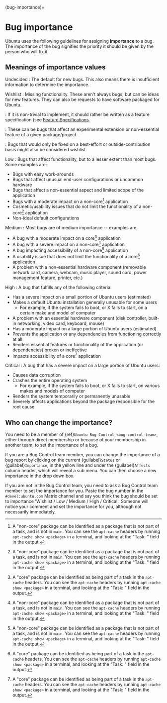 (bug-importance)=
# Bug importance

Ubuntu uses the following guidelines for assigning **importance** to a bug. The
importance of the bug signifies the priority it should be given by the person
who will fix it.


## Meanings of importance values

Undecided
: The default for new bugs. This also means there is insufficient information
  to determine the importance.

Wishlist
: Missing functionality. These aren't always bugs, but can be ideas for new
  features. They can also be requests to have software packaged for Ubuntu.

: If it is non-trivial to implement, it should rather be written as a feature
  specification (see [Feature Specifications](https://wiki.ubuntu.com/FeatureSpecifications).

: These can be bugs that affect an experimental extension or non-essential
  feature of a given package/project.

: Bugs that would only be fixed on a best-effort or outside-contribution basis
  might also be considered wishlist. 

Low
: Bugs that affect functionality, but to a lesser extent than most bugs. Some
  examples are:

  * Bugs with easy work-arounds
  * Bugs that affect unusual end-user configurations or uncommon hardware
  * Bugs that affect a non-essential aspect and limited scope of the application
  * Bugs with a moderate impact on a non-core[^2] application
  * Cosmetic/usability issues that do not limit the functionality of a
    non-core[^2] application
  * Non-ideal default configurations 

Medium
: Most bugs are of medium importance -- examples are:

  * A bug with a moderate impact on a core[^1] application
  * A bug with a severe impact on a non-core[^2] application
  * A bug impacting accessibility of a non-core[^2] application
  * A usability issue that does not limit the functionality of a core[^1]
    application
  * A problem with a non-essential hardware component (removable network card,
    camera, webcam, music player, sound card, power management feature, printer,
    etc.) 

High
: A bug that fulfills any of the following criteria:

  * Has a severe impact on a small portion of Ubuntu users (estimated)
  * Makes a default Ubuntu installation generally unusable for some users
    * For example, if the system fails to boot, or X fails to start, on a
      certain make and model of computer 
  * A problem with an essential hardware component (disk controller, built-in
    networking, video card, keyboard, mouse)
  * Has a moderate impact on a large portion of Ubuntu users (estimated)
  * Prevents the application or any dependencies from functioning correctly at
    all
  * Renders essential features or functionality of the application (or
    dependencies) broken or ineffective
  * Impacts accessibility of a core[^1] application 

Critical
: A bug that has a severe impact on a large portion of Ubuntu users:

  * Causes data corruption
  * Crashes the entire operating system
    * For example, if the system fails to boot, or X fails to start, on various
      makes and models of computer 
  * Renders the system temporarily or permanently unusable
  * Severely affects applications beyond the package responsible for the root
    cause 


## Who can change the importance?

You need to be a member of {ref}`Ubuntu Bug Control <bug-control-team>`, either
through direct membership or because of your membership in another team, to set
the importance of a bug.

If you are a Bug Control team member, you can change the importance of a bug
report by clicking on the current {guilabel}`Status` or {guilabel}`Importance`,
in the yellow line and under the {guilabel}`Affects` column header, which will
reveal a sub menu. You can then choose a new importance in the drop down box.

If you are not in the Bug Control team, you need to ask a Bug Control team
member to set the importance for you. Paste the bug number in the `#devel:ubuntu.com`
Matrix channel and say you think the bug should be set to importance 'Wishlist /
Low / Medium / High / Critical'.
Someone will notice your comment and set the importance for you, although not
necessarily immediately.


[^1]: A "core" package can be identified as being part of a task in the `apt-cache` headers. You can see the `apt-cache` headers by running `apt-cache show <package>` in a terminal, and looking at the "Task: " field in the output.

[^2]: A "non-core" package can be identified as a package that is not part of a task, and is not in `main`. You can see the `apt-cache` headers by running `apt-cache show <package>` in a terminal, and looking at the "Task: " field in the output.
